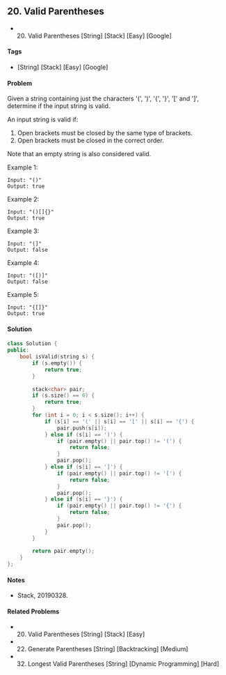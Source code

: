 ## 20. Valid Parentheses
- 20. Valid Parentheses [String] [Stack] [Easy] [Google]

#### Tags
- [String] [Stack] [Easy] [Google]

#### Problem
Given a string containing just the characters '(', ')', '{', '}', '[' and ']', determine if the input string is valid.

An input string is valid if:

1. Open brackets must be closed by the same type of brackets.
2. Open brackets must be closed in the correct order.

Note that an empty string is also considered valid.

Example 1:

    Input: "()"
    Output: true

Example 2:

    Input: "()[]{}"
    Output: true

Example 3:

    Input: "(]"
    Output: false

Example 4:

    Input: "([)]"
    Output: false

Example 5:

    Input: "{[]}"
    Output: true

#### Solution
``` C++
class Solution {
public:
    bool isValid(string s) {
        if (s.empty()) {
            return true;
        }
        
        stack<char> pair;
        if (s.size() == 0) {
            return true;
        }
        for (int i = 0; i < s.size(); i++) {
            if (s[i] == '(' || s[i] == '[' || s[i] == '{') {
                pair.push(s[i]);
            } else if (s[i] == ')') {
                if (pair.empty() || pair.top() != '(') {
                    return false;
                }
                pair.pop();
            } else if (s[i] == ']') {
                if (pair.empty() || pair.top() != '[') {
                    return false;
                }
                pair.pop();
            } else if (s[i] == '}') {
                if (pair.empty() || pair.top() != '{') {
                    return false;
                }
                pair.pop();
            }
        }
        
        return pair.empty();
    }
};
```

#### Notes
- Stack, 20190328.

#### Related Problems
- 20. Valid Parentheses [String] [Stack] [Easy]
- 22. Generate Parentheses [String] [Backtracking] [Medium]
- 32. Longest Valid Parentheses [String] [Dynamic Programming] [Hard]
